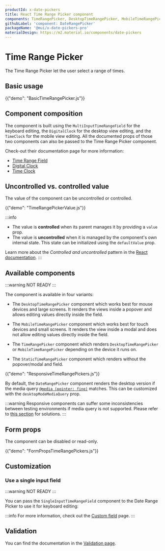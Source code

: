 ```yaml
---
productId: x-date-pickers
title: React Time Range Picker component
components: TimeRangePicker, DesktopTimeRangePicker, MobileTimeRangePicker, StaticTimeRangePicker
githubLabel: 'component: DateRangePicker'
packageName: '@mui/x-date-pickers-pro'
materialDesign: https://m2.material.io/components/date-pickers
---
```


# Time Range Picker [<span class="plan-pro"></span>](/x/introduction/licensing/#pro-plan 'Pro plan')

<p class="description">The Time Range Picker let the user select a range of times.</p>

## Basic usage

{{"demo": "BasicTimeRangePicker.js"}}

## Component composition

The component is built using the `MultiInputTimeRangeField` for the keyboard editing, the `DigitalClock` for the desktop view editing, and the `TimeClock` for the mobile view editing.
All the documented props of those two components can also be passed to the Time Range Picker component.

Check-out their documentation page for more information:

- [Time Range Field](/x/react-date-pickers/time-range-field/)
- [Digital Clock](/x/react-date-pickers/digital-clock/)
- [Time Clock](/x/react-date-pickers/time-clock/)

## Uncontrolled vs. controlled value

The value of the component can be uncontrolled or controlled.

{{"demo": "TimeRangePickerValue.js"}}

:::info

- The value is **controlled** when its parent manages it by providing a `value` prop.
- The value is **uncontrolled** when it is managed by the component's own internal state. This state can be initialized using the `defaultValue` prop.

Learn more about the _Controlled and uncontrolled_ pattern in the [React documentation](https://react.dev/learn/sharing-state-between-components#controlled-and-uncontrolled-components).
:::

## Available components

:::warning
NOT READY
:::

The component is available in four variants:

- The `DesktopTimeRangePicker` component which works best for mouse devices and large screens.
  It renders the views inside a popover and allows editing values directly inside the field.

- The `MobileTimeRangePicker` component which works best for touch devices and small screens.
  It renders the view inside a modal and does not allow editing values directly inside the field.

- The `TimeRangePicker` component which renders `DesktopTimeRangePicker` or `MobileTimeRangePicker` depending on the device it runs on.

- The `StaticTimeRangePicker` component which renders without the popover/modal and field.

{{"demo": "ResponsiveTimeRangePickers.js"}}

By default, the `DateRangePicker` component renders the desktop version if the media query [`@media (pointer: fine)`](https://developer.mozilla.org/en-US/docs/Web/CSS/@media/pointer) matches.
This can be customized with the `desktopModeMediaQuery` prop.

:::warning
Responsive components can suffer some inconsistencies between testing environments if media query is not supported.
Please refer to [this section](/x/react-date-pickers/base-concepts/#testing-caveats) for solutions.
:::

## Form props

The component can be disabled or read-only.

{{"demo": "FormPropsTimeRangePickers.js"}}

## Customization

### Use a single input field

:::warning
NOT READY
:::

You can pass the `SingleInputTimeRangeField` component to the Date Range Picker to use it for keyboard editing:

[//]: # '{{"demo": "SingleInputDateRangePicker.js"}}'

:::info
For more information, check out the [Custom field](/x/react-date-pickers/custom-field/#use-single-input-fields-on-range-pickers) page.
:::

## Validation

You can find the documentation in the [Validation page](/x/react-date-pickers/validation/).

